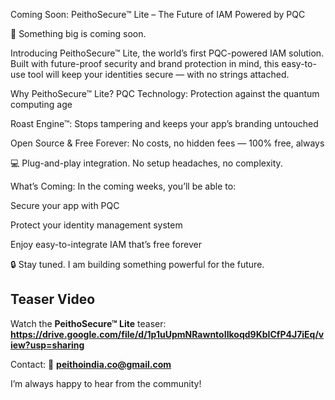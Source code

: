 Coming Soon: PeithoSecure™ Lite – The Future of IAM Powered by PQC

🚨 Something big is coming soon.

Introducing PeithoSecure™ Lite, the world’s first PQC-powered IAM solution. Built with future-proof security and brand protection in mind, this easy-to-use tool will keep your identities secure — with no strings attached.

Why PeithoSecure™ Lite?
PQC Technology: Protection against the quantum computing age

Roast Engine™: Stops tampering and keeps your app’s branding untouched

Open Source & Free Forever: No costs, no hidden fees — 100% free, always

💻 Plug-and-play integration. No setup headaches, no complexity.

What’s Coming:
In the coming weeks, you’ll be able to:

Secure your app with PQC

Protect your identity management system

Enjoy easy-to-integrate IAM that’s free forever

🔒 Stay tuned. I am building something powerful for the future.

## Teaser Video

Watch the **PeithoSecure™ Lite** teaser:
**https://drive.google.com/file/d/1p1uUpmNRawntoIIkoqd9KbICfP4J7iEq/view?usp=sharing**

Contact:
📧 **peithoindia.co@gmail.com**

I’m always happy to hear from the community!
